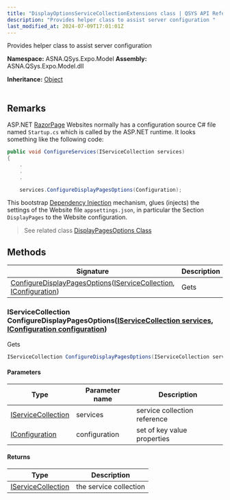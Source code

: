 ```yaml
---
title: "DisplayOptionsServiceCollectionExtensions class | QSYS API Reference Guide"
description: "Provides helper class to assist server configuration "
last_modified_at: 2024-07-09T17:01:01Z
---
```


Provides helper class to assist server configuration

**Namespace:** ASNA.QSys.Expo.Model
**Assembly:** ASNA.QSys.Expo.Model.dll

**Inheritance:** [Object](https://docs.microsoft.com/en-us/dotnet/api/system.object)
<br>
<br>

## Remarks

ASP.NET [RazorPage](https://docs.microsoft.com/en-us/aspnet/core/razor-pages/) Websites normally has a configuration source C# file named `Startup.cs` which is called by the ASP.NET runtime. It looks something like the following code:

```cs
public void ConfigureServices(IServiceCollection services)
{
    .
    .
    .

    services.ConfigureDisplayPagesOptions(Configuration);

```

This bootstrap [Dependency Injection](https://docs.microsoft.com/en-us/aspnet/mvc/overview/older-versions/hands-on-labs/aspnet-mvc-4-dependency-injection) mechanism, glues (injects) the settings of the Website file `appsettings.json`, in particular the Section `DisplayPages` to the Website configuration.

>See related class [DisplayPagesOptions Class](/reference/expo/expo-model/display-pages-options.html)


## Methods

| Signature | Description |
| --- | --- |
| [ConfigureDisplayPagesOptions](#iservicecollection-configuredisplaypagesoptionsiservicecollection-services-iconfiguration-configuration)([IServiceCollection](https://docs.microsoft.com/en-us/dotnet/api/microsoft.extensions.dependencyinjection.iservicecollection), [IConfiguration](https://learn.microsoft.com/en-us/dotnet/api/microsoft.extensions.configuration.iconfiguration?view=net-8.0)) | Gets 

### IServiceCollection ConfigureDisplayPagesOptions([IServiceCollection services](https://docs.microsoft.com/en-us/dotnet/api/microsoft.extensions.dependencyinjection.iservicecollection), [IConfiguration configuration](https://learn.microsoft.com/en-us/dotnet/api/microsoft.extensions.configuration.iconfiguration?view=net-8.0))

Gets 

```cs
IServiceCollection ConfigureDisplayPagesOptions(IServiceCollection services, IConfiguration configuration)
```

#### Parameters

| Type | Parameter name | Description
| --- | --- | ---
| [IServiceCollection](https://docs.microsoft.com/en-us/dotnet/api/microsoft.extensions.dependencyinjection.iservicecollection) | services | service collection reference
| [IConfiguration](https://learn.microsoft.com/en-us/dotnet/api/microsoft.extensions.configuration.iconfiguration?view=net-8.0) | configuration | set of key value properties

#### Returns

| Type | Description
| --- | ---
| [IServiceCollection](https://docs.microsoft.com/en-us/dotnet/api/microsoft.extensions.dependencyinjection.iservicecollection) | the service collection
